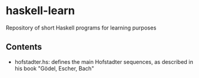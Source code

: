 # haskell-learn
Repository of short Haskell programs for learning purposes

## Contents

* hofstadter.hs: defines the main Hofstadter sequences, as described in his book "Gödel, Escher, Bach"

